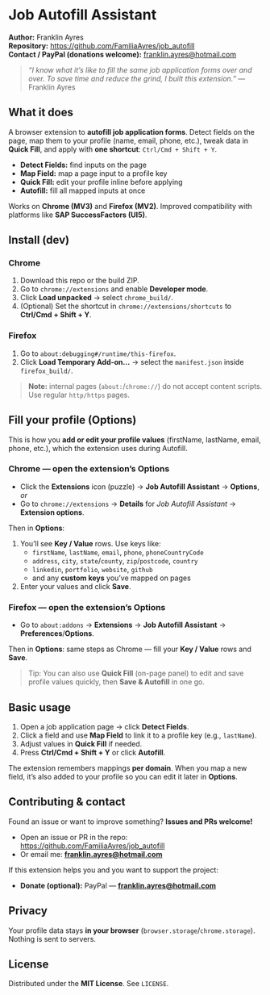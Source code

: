 # Job Autofill Assistant

**Author:** Franklin Ayres  
**Repository:** https://github.com/FamiliaAyres/job_autofill  
**Contact / PayPal (donations welcome):** franklin.ayres@hotmail.com

> _“I know what it’s like to fill the same job application forms over and over.
> To save time and reduce the grind, I built this extension.”_ — Franklin Ayres

## What it does
A browser extension to **autofill job application forms**. Detect fields on the page, map them to your profile (name, email, phone, etc.), tweak data in **Quick Fill**, and apply with **one shortcut**: `Ctrl/Cmd + Shift + Y`.

- **Detect Fields:** find inputs on the page
- **Map Field:** map a page input to a profile key
- **Quick Fill:** edit your profile inline before applying
- **Autofill:** fill all mapped inputs at once

Works on **Chrome (MV3)** and **Firefox (MV2)**. Improved compatibility with platforms like **SAP SuccessFactors (UI5)**.

## Install (dev)
### Chrome
1. Download this repo or the build ZIP.
2. Go to `chrome://extensions` and enable **Developer mode**.
3. Click **Load unpacked** → select `chrome_build/`.
4. (Optional) Set the shortcut in `chrome://extensions/shortcuts` to **Ctrl/Cmd + Shift + Y**.

### Firefox
1. Go to `about:debugging#/runtime/this-firefox`.
2. Click **Load Temporary Add-on…** → select the `manifest.json` inside `firefox_build/`.

> **Note:** internal pages (`about:`/`chrome://`) do not accept content scripts. Use regular `http/https` pages.

## Fill your profile (Options)
This is how you **add or edit your profile values** (firstName, lastName, email, phone, etc.), which the extension uses during Autofill.

### Chrome — open the extension’s Options
- Click the **Extensions** icon (puzzle) → **Job Autofill Assistant** → **Options**, *or*  
- Go to `chrome://extensions` → **Details** for *Job Autofill Assistant* → **Extension options**.

Then in **Options**:
1. You’ll see **Key / Value** rows. Use keys like:
   - `firstName`, `lastName`, `email`, `phone`, `phoneCountryCode`
   - `address`, `city`, `state`/`county`, `zip`/`postcode`, `country`
   - `linkedin`, `portfolio`, `website`, `github`
   - and any **custom keys** you’ve mapped on pages
2. Enter your values and click **Save**.

### Firefox — open the extension’s Options
- Go to `about:addons` → **Extensions** → **Job Autofill Assistant** → **Preferences**/**Options**.

Then in **Options**: same steps as Chrome — fill your **Key / Value** rows and **Save**.

> Tip: You can also use **Quick Fill** (on-page panel) to edit and save profile values quickly, then **Save & Autofill** in one go.

## Basic usage
1. Open a job application page → click **Detect Fields**.  
2. Click a field and use **Map Field** to link it to a profile key (e.g., `lastName`).  
3. Adjust values in **Quick Fill** if needed.  
4. Press **Ctrl/Cmd + Shift + Y** or click **Autofill**.

The extension remembers mappings **per domain**. When you map a new field, it’s also added to your profile so you can edit it later in **Options**.

## Contributing & contact
Found an issue or want to improve something? **Issues and PRs welcome!**  
- Open an issue or PR in the repo: https://github.com/FamiliaAyres/job_autofill  
- Or email me: **franklin.ayres@hotmail.com**

If this extension helps you and you want to support the project:
- **Donate (optional):** PayPal — **franklin.ayres@hotmail.com**

## Privacy
Your profile data stays **in your browser** (`browser.storage`/`chrome.storage`). Nothing is sent to servers.

## License
Distributed under the **MIT License**. See `LICENSE`.
